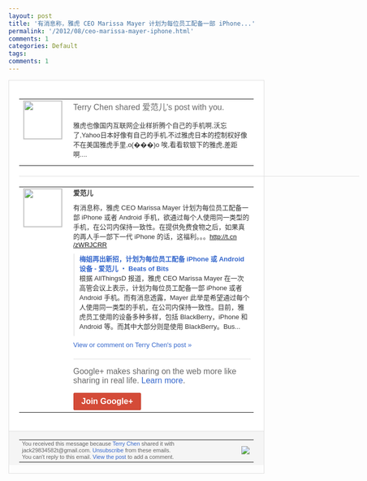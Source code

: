 ```yaml
---
layout: post
title: '有消息称，雅虎 CEO Marissa Mayer 计划为每位员工配备一部 iPhone...'
permalink: '/2012/08/ceo-marissa-mayer-iphone.html'
comments: 1
categories: Default
tags: 
comments: 1
---
```

<div style="border:solid 1px #dfdfdf;color:#686868;font:13px Arial"><div style="background-color:#fff;padding:20px;"><table cellpadding="0" cellspacing="0"><tr><td style="padding-right:15px;vertical-align:top"><a href="https://plus.google.com/_/notifications/emlink?emrecipient=110200756825219614165&amp;emid=CLjP1qmj-rECFWlStAodpxQAAA&amp;path=%2F108643996575278738906&amp;dt=1345605556613&amp;uob=8"><img height="75" src="https://lh3.googleusercontent.com/-KKRGTyJ5Bl0/AAAAAAAAAAI/AAAAAAAAEEY/jllxqER5dCk/s75-c-k-a/photo.jpg" style="border:solid 1px #cccccc;" width="75"/></a></td><td style="width:578px;color:#333;font:13px Arial;vertical-align:top"><div style="color:#686868;font:16px Arial;padding-bottom:15px">Terry Chen shared 爱范儿's post with you.</div><div style="padding-bottom:10px">雅虎也像国内互联网企业样折腾个自己的手机<wbr/>啊,沃忘了,Yahoo日本好像有自己的手<wbr/>机,不过雅虎日本的控制权好像不在美国雅虎<wbr/>手里,o(���)o 唉,看看软银下的雅虎,差距啊....</div></td></tr></table><div style="margin:20px 0;border-bottom:solid 1px #dfdfdf;width:670px"></div><table cellpadding="0" cellspacing="0"><tr><td style="padding-right:15px;vertical-align:top"><a href="https://plus.google.com/_/notifications/emlink?emrecipient=110200756825219614165&amp;emid=CLjP1qmj-rECFWlStAodpxQAAA&amp;path=%2F114725869543399343504&amp;dt=1345605556613&amp;uob=8"><img height="75" src="https://lh5.googleusercontent.com/-oMxjZezSNFE/AAAAAAAAAAI/AAAAAAAAGdc/Bm99RxZukPM/s75-c-k-a/photo.jpg" style="border:solid 1px #cccccc;" width="75"/></a></td><td style="width:578px;color:#333;font:13px Arial;vertical-align:top"><div style="font-weight:bold;padding-bottom:10px">爱范儿</div><div style="padding-bottom:10px">有消息称，雅虎 CEO Marissa Mayer 计划为每位员工配备一部 iPhone 或者 Android 手机，欲通过每个人使用同一类型的手机，在<wbr/>公司内保持一致性。在提供免费食物之后，如<wbr/>果真的再人手一部下一代 iPhone 的话，这福利。。。<a class="ot-anchor" href="http://t.cn/zWRJCRR">http://t.cn<wbr/>/zWRJCRR</a></div><div style="margin-bottom:10px;padding-left:10px; border-left:2px solid #EAEAEA"><span style="margin-right:5px"><a href="http://t.cn/zWRJCRR" style="color:#3366CC;text-decoration:none"><span style="font-weight:bold">梅姐再出新招，计划为每位员工配备 iPhone 或 Android 设备 - 爱范儿 ・ Beats of Bits</span></a><div style="padding-bottom:10px">根据 AllThingsD 报道，雅虎 CEO Marissa Mayer 在一次高管会议上表示，计划为每位员工配备<wbr/>一部 iPhone 或者 Android 手机。而有消息透露，Mayer 此举是希望通过每个人使用同一类型的手机，<wbr/>在公司内保持一致性。目前，雅虎员工使用的<wbr/>设备多种多样，包括 BlackBerry，iPhone 和 Android 等。而其中大部分则是使用 BlackBerry。Bus...</div></span></div><a href="https://plus.google.com/_/notifications/emlink?emrecipient=110200756825219614165&amp;emid=CLjP1qmj-rECFWlStAodpxQAAA&amp;path=%2F108643996575278738906%2Fposts%2FbitZLd18LNy%3Fgpinv%3DAMIXal9xVaq9P3ur1T0KLzsnmUuCqBaTDLHsXwbyE_Ec8MJwDti8tBQShV1v9NdMGhYtCPKXH189zYX8EnkMApWoqdmbuUwEN9ylYsJPr7b0bufvi-yOI9U&amp;dt=1345605556613&amp;uob=8" style="color:#3366CC;text-decoration:none">View or comment on Terry Chen's post »</a><div style="margin-top:20px;border-top:solid 1px #dfdfdf"><div style="padding:15px 0;color:#686868;font:16px Arial">Google+ makes sharing on the web more like sharing in real life. <a href="http://www.google.com/+/learnmore/" style="color:#3366CC;text-decoration:none">Learn more</a>.</div><a href="https://plus.google.com/_/notifications/emlink?emrecipient=110200756825219614165&amp;emid=CLjP1qmj-rECFWlStAodpxQAAA&amp;path=%2F%3Fgpinv%3DAMIXal9xVaq9P3ur1T0KLzsnmUuCqBaTDLHsXwbyE_Ec8MJwDti8tBQShV1v9NdMGhYtCPKXH189zYX8EnkMApWoqdmbuUwEN9ylYsJPr7b0bufvi-yOI9U&amp;dt=1345605556613&amp;uob=8" style="display:inline-block;padding:7px 15px;background-color:#d44b38; color:#fff;font-size:16px; font-weight:bold;border-radius:2px;-webkit-border-radius:2px; -moz-border-radius:2px;border:solid 1px #c43b28; white-space:nowrap;text-decoration:none">Join Google+</a></div></td></tr></table></div><div style="border-top:solid 1px #dfdfdf;padding:0 20px; background-color:#f5f5f5"><table cellpadding="0" cellspacing="0" style="height:50px"><tbody><tr><td style="vertical-align:middle;width:100%; color:#636363;font:11px Arial; line-height:120%">You received this message because <a href="https://plus.google.com/_/notifications/emlink?emrecipient=110200756825219614165&amp;emid=CLjP1qmj-rECFWlStAodpxQAAA&amp;path=%2F108643996575278738906%3Fgpinv%3DAMIXal9xVaq9P3ur1T0KLzsnmUuCqBaTDLHsXwbyE_Ec8MJwDti8tBQShV1v9NdMGhYtCPKXH189zYX8EnkMApWoqdmbuUwEN9ylYsJPr7b0bufvi-yOI9U&amp;dt=1345605556613&amp;uob=8" style="color:#3366CC;text-decoration:none">Terry Chen</a> shared it with jack29834582t@gmail.com. <a href="https://plus.google.com/_/notifications/emlink?emrecipient=110200756825219614165&amp;emid=CLjP1qmj-rECFWlStAodpxQAAA&amp;path=%2F_%2Fnonplus%2Femailsettings%3Fgpinv%3DAMIXal9xVaq9P3ur1T0KLzsnmUuCqBaTDLHsXwbyE_Ec8MJwDti8tBQShV1v9NdMGhYtCPKXH189zYX8EnkMApWoqdmbuUwEN9ylYsJPr7b0bufvi-yOI9U%26est%3DADH5u8Umm_5rEVNz-sVVHy_tjCuipj0oBDuNnhbs75HpF7bRnjgj1lQLDAebRFpPBUenUtPpbhgQicHrkiIU4Zsv-hvEQfVCYLixkSTQm5Xl68yIe0D2bqMwj8jk3h6VwS6nxhVaq_Xfa45KS1kbkbt7ilCzENvsmA&amp;dt=1345605556613&amp;uob=8" style="color:#3366CC;text-decoration:none">Unsubscribe</a> from these emails.<br/>You can't reply to this email. <a href="https://plus.google.com/_/notifications/emlink?emrecipient=110200756825219614165&amp;emid=CLjP1qmj-rECFWlStAodpxQAAA&amp;path=%2F108643996575278738906%2Fposts%2FbitZLd18LNy%3Fgpinv%3DAMIXal9xVaq9P3ur1T0KLzsnmUuCqBaTDLHsXwbyE_Ec8MJwDti8tBQShV1v9NdMGhYtCPKXH189zYX8EnkMApWoqdmbuUwEN9ylYsJPr7b0bufvi-yOI9U&amp;dt=1345605556613&amp;uob=8" style="color:#3366CC;text-decoration:none">View the post</a> to add a comment.<br/></td><td><img src="https://ssl.gstatic.com/s2/oz/images/notifications/logo/google-plus-6617a72bb36cc548861652780c9e6ff1.png"/></td></tr></tbody></table></div></div>